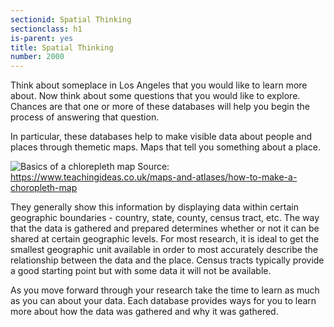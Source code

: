 ```yaml
---
sectionid: Spatial Thinking 
sectionclass: h1
is-parent: yes
title: Spatial Thinking
number: 2000
---
```


Think about someplace in Los Angeles that you would like to learn more about. Now think about some questions that you would like to explore. Chances are that one or more of these databases will help you begin the process of answering that question.  

In particular, these databases help to make visible data about people and places through themetic maps. Maps that tell you something about a place.

![Basics of a chlorepleth map](https://raw.githubusercontent.com/vkcworkshops/introdb/gh-pages/img/maps1.png)
Source: https://www.teachingideas.co.uk/maps-and-atlases/how-to-make-a-choropleth-map

They generally show this information by displaying data within certain geographic boundaries - country, state, county, census tract, etc. The way that the data is gathered and prepared determines whether or not it can be shared at certain geographic levels. For most research, it is ideal to get the smallest geographic unit available in order to most accurately describe the relationship between the data and the place. Census tracts typically provide a good starting point but with some data it will not be available.  

As you move forward through your research take the time to learn as much as you can about your data. Each database provides ways for you to learn more about how the data was gathered and why it was gathered.  



